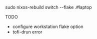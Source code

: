 sudo nixos-rebuild switch --flake .#laptop

TODO 

- configure workstation flake option
- tofi-drun error
